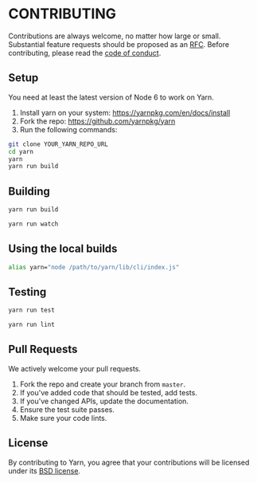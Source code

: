 # CONTRIBUTING

Contributions are always welcome, no matter how large or small. Substantial feature requests should be proposed as an [RFC](https://github.com/yarnpkg/rfcs). Before contributing,
please read the [code of conduct](CODE_OF_CONDUCT.md).

## Setup

You need at least the latest version of Node 6 to work on Yarn.

1. Install yarn on your system: https://yarnpkg.com/en/docs/install
1. Fork the repo: https://github.com/yarnpkg/yarn
1. Run the following commands:

```sh
git clone YOUR_YARN_REPO_URL
cd yarn
yarn
yarn run build
```

## Building

```sh
yarn run build
```

```sh
yarn run watch
```

## Using the local builds

```sh
alias yarn="node /path/to/yarn/lib/cli/index.js"
```

## Testing

```sh
yarn run test
```

```sh
yarn run lint
```

## Pull Requests

We actively welcome your pull requests.

1. Fork the repo and create your branch from `master`.
2. If you've added code that should be tested, add tests.
3. If you've changed APIs, update the documentation.
4. Ensure the test suite passes.
5. Make sure your code lints.

## License

By contributing to Yarn, you agree that your contributions will be licensed
under its [BSD license](LICENSE).
